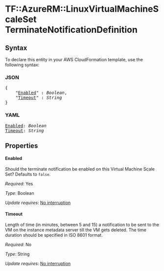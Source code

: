 # TF::AzureRM::LinuxVirtualMachineScaleSet TerminateNotificationDefinition

## Syntax

To declare this entity in your AWS CloudFormation template, use the following syntax:

### JSON

<pre>
{
    "<a href="#enabled" title="Enabled">Enabled</a>" : <i>Boolean</i>,
    "<a href="#timeout" title="Timeout">Timeout</a>" : <i>String</i>
}
</pre>

### YAML

<pre>
<a href="#enabled" title="Enabled">Enabled</a>: <i>Boolean</i>
<a href="#timeout" title="Timeout">Timeout</a>: <i>String</i>
</pre>

## Properties

#### Enabled

Should the terminate notification be enabled on this Virtual Machine Scale Set? Defaults to `false`.

_Required_: Yes

_Type_: Boolean

_Update requires_: [No interruption](https://docs.aws.amazon.com/AWSCloudFormation/latest/UserGuide/using-cfn-updating-stacks-update-behaviors.html#update-no-interrupt)

#### Timeout

Length of time (in minutes, between 5 and 15) a notification to be sent to the VM on the instance metadata server till the VM gets deleted. The time duration should be specified in ISO 8601 format.

_Required_: No

_Type_: String

_Update requires_: [No interruption](https://docs.aws.amazon.com/AWSCloudFormation/latest/UserGuide/using-cfn-updating-stacks-update-behaviors.html#update-no-interrupt)

